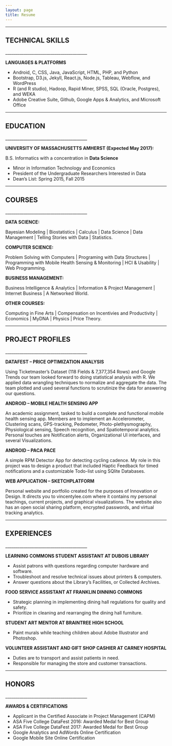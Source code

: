 ```yaml
---
layout: page
title: Resume
---
```

________________________________________	
<h2>TECHNICAL SKILLS</h2>
________________________________________	

**LANGUAGES & PLATFORMS**

<ul>
<li>	Android, C, CSS, Java, JavaScript, HTML, PHP, and Python </li>
<li>	Bootstrap, D3.js, Jekyll, React.js, Node.js, Tableau, Webflow, and WordPress </li>
<li>	R (and R studio), Hadoop, Rapid Miner, SPSS, SQL (Oracle, Postgres), and WEKA </li>
<li>	Adobe Creative Suite, Github, Google Apps & Analytics, and Microsoft Office </li>
</ul>

________________________________________	
<h2>EDUCATION</h2>
________________________________________	

**UNIVERSITY OF MASSACHUSETTS AMHERST (Expected May 2017):**

B.S. Informatics with a concentration in **Data Science**
<ul>
<li> Minor in Information Technology and Economics </li>
<li> President of the Undergraduate Researchers Interested in Data </li>
<li> Dean’s List: Spring 2015, Fall 2015 </li>
</ul>

________________________________________	
<h2>COURSES</h2>
________________________________________	

**DATA SCIENCE:**

Bayesian Modeling | Biostatistics | Calculus | Data Science | Data Management | Telling Stories with Data | Statistics.

**COMPUTER SCIENCE:**

Problem Solving with Computers | Programing with Data Structures | Programming with Mobile Health Sensing & Monitoring | HCI & Usability | Web Programming.

**BUSINESS MANAGEMENT:**

Business Intelligence & Analytics | Information & Project Management | Internet Business | A Networked World.

**OTHER COURSES:**

Computing in Fine Arts | Compensation on Incentivies and Productivity | Economics | MyDNA | Physics | Price Theory.

________________________________________	
<h2>PROJECT PROFILES</h2>
________________________________________	

**DATAFEST – PRICE OPTIMIZATION ANALYSIS**

Using Ticketmaster’s Dataset (118 Fields & 7,377,354 Rows) and Google Trends our team looked forward to doing statistical analysis with R. We applied data wrangling techniques to normalize and aggregate the data. The team plotted and used several functions to scrutinize the data for answering our questions.

**ANDROID – MOBILE HEALTH SENSING APP**

An academic assignment, tasked to build a complete and functional mobile health sensing app. Members are to implement an Accelerometer, Clustering scans, GPS-tracking, Pedometer, Photo-plethysmography, Physiological sensing, Speech recognition, and Spatiotemporal analytics. Personal touches are Notification alerts, Organizational UI interfaces, and several Visualizations.

**ANDROID – PACA PACE**

A simple RPM Detector App for detecting cycling cadence. My role in this project was to design a product that included Haptic Feedback for timed notifications and a customizable Todo-list using SQlite Databases.

**WEB APPLICATION – SKETCHPLATFORM**

Personal website and portfolio created for the purposes of Innovation or Design. It directs you to vincentylee.com where it contains my personal teachings, current projects, and graphical visualizations. The website also has an open social sharing platform, encrypted passwords, and virtual tracking analytics.

________________________________________	
<h2>EXPERIENCES</h2>
________________________________________	

**LEARNING COMMONS STUDENT ASSISTANT AT DUBOIS LIBRARY**
<ul>
<li>	Assist patrons with questions regarding computer hardware and software. </li>
<li>	Troubleshoot and resolve technical issues about printers & computers. </li>
<li> Answer questions about the Library’s Facilities, or Collected Archives. </li>
</ul>

**FOOD SERVICE ASSISTANT AT FRANKLIN DINNING COMMONS**
<ul>
<li> Strategic planning in implementing dining hall regulations for quality and safety. </li>
<li> Prioritize in cleaning and rearranging the dining hall furniture. </li>
</ul>

**STUDENT ART MENTOR AT BRAINTREE HIGH SCHOOL**
<ul>
<li> Paint murals while teaching children about Adobe Illustrator and Photoshop. </li>
</ul>

**VOLUNTEER ASSISTANT AND GIFT SHOP CASHIER AT CARNEY HOSPITAL**
<ul>
<li> Duties are to transport and assist patients in need. </li>
<li> Responsible for managing the store and customer transactions. </li>
</ul>

________________________________________	
<h2>HONORS</h2>
________________________________________	

**AWARDS & CERTIFICATIONS**
<ul>
<li> Applicant in the Certified Associate in Project Management (CAPM) </li>
<li> ASA Five College DataFest 2016: Awarded Medal for Best Group </li>
<li> ASA Five College DataFest 2017: Awarded Medal for Best Group </li>
<li> Google Analytics and AdWords Online Certification </li>
<li> Google Mobile Site Online Certification </li>
</ul>
